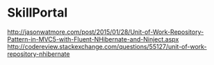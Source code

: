 # SkillPortal
http://jasonwatmore.com/post/2015/01/28/Unit-of-Work-Repository-Pattern-in-MVC5-with-Fluent-NHibernate-and-Ninject.aspx
http://codereview.stackexchange.com/questions/55127/unit-of-work-repository-nhibernate
